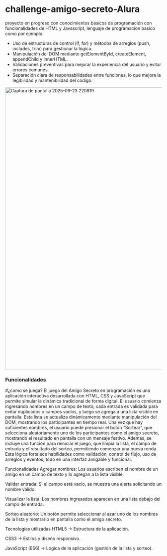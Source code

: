# challenge-amigo-secreto-Alura
proyecto en progreso con conocimientos básicos de programación 
con funcionalidades de HTML y Javascript, lenguaje de programacion basico como por ejemplo: 
- Uso de estructuras de control (if, for) y métodos de arreglos (push, includes, trim) para gestionar la lógica.
- Manipulación del DOM mediante getElementById, createElement, appendChild y innerHTML.
- Validaciones preventivas para mejorar la experiencia del usuario y evitar errores comunes.
- Separación clara de responsabilidades entre funciones, lo que mejora la legibilidad y mantenibilidad del código.
<img width="1652" height="905" alt="Captura de pantalla 2025-09-23 220819" src="https://github.com/user-attachments/assets/88b5140d-7ca9-4994-9904-73b83336e876" />

<h3>Funcionalidades</h3>

#¿como se juega?
El juego del Amigo Secreto en programación es una aplicación interactiva desarrollada con HTML, CSS y JavaScript que permite simular la dinámica tradicional de forma digital. El usuario comienza ingresando nombres en un campo de texto; cada entrada es validada para evitar duplicados o campos vacíos, y luego se agrega a una lista visible en pantalla. Esta lista se actualiza dinámicamente mediante manipulación del DOM, mostrando los participantes en tiempo real. Una vez que hay suficientes nombres, el usuario puede presionar el botón “Sortear”, que selecciona aleatoriamente uno de los participantes como el amigo secreto, mostrando el resultado en pantalla con un mensaje festivo. Además, se incluye una función para reiniciar el juego, que limpia la lista, el campo de entrada y el resultado del sorteo, permitiendo comenzar una nueva ronda. Esta lógica fortalece habilidades como validación, control de flujo, uso de arreglos y eventos, todo en una interfaz amigable y funcional.

Funcionalidades
Agregar nombres: Los usuarios escriben el nombre de un amigo en un campo de texto y lo agregan a la lista visible.

Validar entrada: Si el campo está vacío, se muestra una alerta solicitando un nombre válido.

Visualizar la lista: Los nombres ingresados aparecen en una lista debajo del campo de entrada.

Sorteo aleatorio: Un botón permite seleccionar al azar uno de los nombres de la lista y mostrarlo en pantalla como el amigo secreto.

Tecnologías utilizadas
HTML5 → Estructura de la aplicación.

CSS3 → Estilos y diseño responsivo.

JavaScript (ES6) → Lógica de la aplicación (gestión de la lista y sorteo).
 
